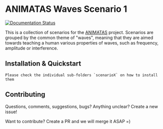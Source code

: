 # ANIMATAS Waves Scenario 1

[![Documentation Status](https://readthedocs.org/projects/animatas-waves/badge/?version=latest)](https://animatas-waves.readthedocs.io/en/latest/?badge=latest)

This is a collection of scenarios for the [ANIMATAS](http://www.animatas.eu/) project. 
Scenarios are grouped by the common theme of "waves", meaning that they are aimed towards 
teaching a human various properties of waves, such as frequency, amplitude or 
interference.

## Installation & Quickstart

    Please check the individual sub-folders `scenarioX` on how to install them

## Contributing

Questions, comments, suggestions, bugs? Anything unclear? Create a new issue!

Want to contribute? Create a PR and we will merge it ASAP =)